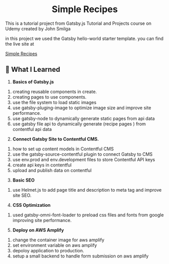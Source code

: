
<h1 align="center">
  Simple Recipes
</h1>

This is a tutorial project from Gatsby.js Tutorial and Projects course on Udemy created by John Smilga

in this project we used the Gatsby hello-world starter template. you can find the live site at 

[Simple Recipes]([https://main.d1b4ei562dmp2d.amplifyapp.com/)

## 🚀 What I Learned 

1.  **Basics of Gatsby.js**

  1) creating reusable components in create. 
  2) creating pages to use components. 
  3) use the file system to load static images
  4) use gatsby-pluging-image to optimize image size and improve site performance.
  5) use gatsby-node to dynamically generate static pages from api data 
  6) use gatsby file api to dynamically generate (recipe pages ) from contentful api data 

   

2.  **Connect Gatsby Site to Contentful CMS.**

   1) how to set up content models in Contentful CMS 
   2) use the gatsby-source-contentful plugin to connect Gatsby to CMS 
   3) use env.prod and env.development files to store Contentful API keys 
   4) create api keys in contentful
   5) upload and publish data on contentful 

3.  **Basic SEO**
  1) use Helmet.js to add page title and description to meta tag and improve site SEO.

4.  **CSS Optimization**
  1) used gatsby-omni-font-loader to preload css files and fonts from google improving site performance.

    
5.  **Deploy on AWS Amplify**

  1) change the container image for aws amplify
  2) set environment variable on aws amplify 
  3) depoloy application to production.
  4) setup a small backend to handle form submission on aws amplify 

